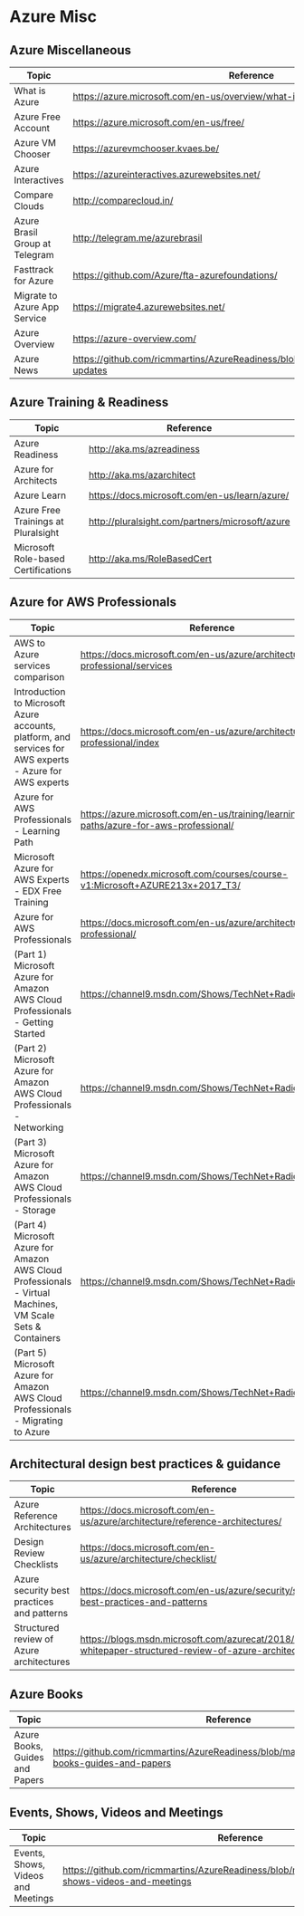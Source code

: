 
# Azure Misc

## Azure Miscellaneous

| Topic | Reference |
| --- | --- |
|What is Azure|https://azure.microsoft.com/en-us/overview/what-is-azure/|
|Azure Free Account|https://azure.microsoft.com/en-us/free/|
|Azure VM Chooser|https://azurevmchooser.kvaes.be/|
|Azure Interactives|https://azureinteractives.azurewebsites.net/|
|Compare Clouds|http://comparecloud.in/|
|Azure Brasil Group at Telegram|http://telegram.me/azurebrasil|
|Fasttrack for Azure| https://github.com/Azure/fta-azurefoundations/|
|Migrate to Azure App Service|https://migrate4.azurewebsites.net/|
|Azure Overview|https://azure-overview.com/|
|Azure News|https://github.com/ricmmartins/AzureReadiness/blob/master/README.md#weekly-updates|

## Azure Training & Readiness

| Topic | Reference |
| --- | --- |
|Azure Readiness|	http://aka.ms/azreadiness
|Azure for Architects| http://aka.ms/azarchitect| 
|Azure Learn|https://docs.microsoft.com/en-us/learn/azure/|
|Azure Free Trainings at Pluralsight| http://pluralsight.com/partners/microsoft/azure |
|Microsoft Role-based Certifications|http://aka.ms/RoleBasedCert|

## Azure for AWS Professionals
| Topic | Reference |
| --- | --- |
|AWS to Azure services comparison|	https://docs.microsoft.com/en-us/azure/architecture/aws-professional/services |
|Introduction to Microsoft Azure accounts, platform, and services for AWS experts - Azure for AWS experts|	https://docs.microsoft.com/en-us/azure/architecture/aws-professional/index|
|Azure for AWS Professionals - Learning Path| https://azure.microsoft.com/en-us/training/learning-paths/azure-for-aws-professional/|
| Microsoft Azure for AWS Experts - EDX Free Training|	https://openedx.microsoft.com/courses/course-v1:Microsoft+AZURE213x+2017_T3/|
|Azure for AWS Professionals|	https://docs.microsoft.com/en-us/azure/architecture/aws-professional/ |
|(Part 1) Microsoft Azure for Amazon AWS Cloud Professionals - Getting Started|https://channel9.msdn.com/Shows/TechNet+Radio/TNR1667|
|(Part 2) Microsoft Azure for Amazon AWS Cloud Professionals - Networking|https://channel9.msdn.com/Shows/TechNet+Radio/TNR1668|
|(Part 3) Microsoft Azure for Amazon AWS Cloud Professionals - Storage|https://channel9.msdn.com/Shows/TechNet+Radio/TNR1669|
|(Part 4) Microsoft Azure for Amazon AWS Cloud Professionals - Virtual Machines, VM Scale Sets & Containers|https://channel9.msdn.com/Shows/TechNet+Radio/TNR1670|
|(Part 5) Microsoft Azure for Amazon AWS Cloud Professionals - Migrating to Azure|https://channel9.msdn.com/Shows/TechNet+Radio/TNR1671|

## Architectural design best practices & guidance

| Topic | Reference |
| --- | --- |
|Azure Reference Architectures|https://docs.microsoft.com/en-us/azure/architecture/reference-architectures/|
|Design Review Checklists|https://docs.microsoft.com/en-us/azure/architecture/checklist/|
|Azure security best practices and patterns|https://docs.microsoft.com/en-us/azure/security/security-best-practices-and-patterns|
|Structured review of Azure architectures|https://blogs.msdn.microsoft.com/azurecat/2018/11/13/new-whitepaper-structured-review-of-azure-architectures/|

## Azure Books

| Topic | Reference |
| --- | --- |
|Azure Books, Guides and Papers|https://github.com/ricmmartins/AzureReadiness/blob/master/README.md#azure-books-guides-and-papers|

## Events, Shows, Videos and Meetings

| Topic | Reference |
| --- | --- |
|Events, Shows, Videos and Meetings|https://github.com/ricmmartins/AzureReadiness/blob/master/README.md#events-shows-videos-and-meetings|









